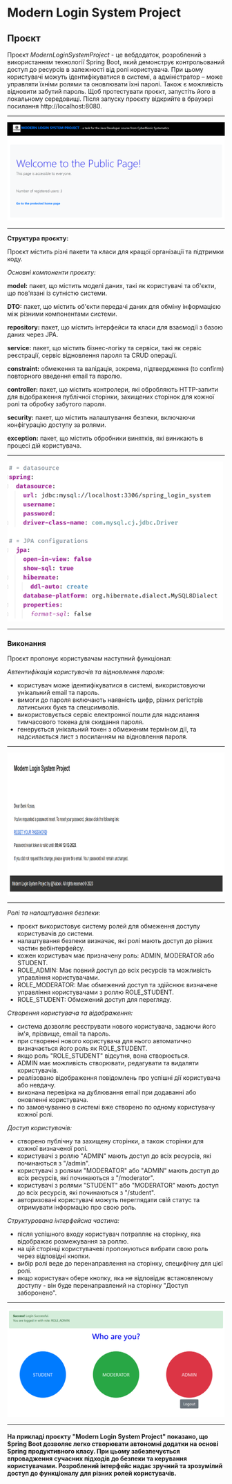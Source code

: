 # Modern Login System Project
## Проєкт

Проєкт *ModernLoginSystemProject* - це вебдодаток, розроблений з використанням технології Spring Boot, який демонструє контрольований доступ до ресурсів в залежності від ролі користувача. При цьому користувачі можуть ідентифікуватися в системі, а адміністратор – може управляти їхніми ролями та оновлювати їхні паролі. Також є можливість відновити забутий пароль. Щоб протестувати проєкт, запустіть його в локальному середовищі. Після запуску проєкту відкрийте в браузері посилання http://localhost:8080.

---

![img_1.png](img/img_1.png)

---

**Структура проєкту:**

Проєкт містить різні пакети та класи для кращої організації та підтримки коду. 

*Основні компоненти проєкту:*

**model:** пакет, що містить моделі даних, такі як користувачі та об'єкти, що пов'язані із сутністю системи.

**DTO:** пакет, що містить об'єкти передачі даних для обміну інформацією між різними компонентами системи.

**repository:** пакет, що містить інтерфейси та класи для взаємодії з базою даних через JPA.

**service:** пакет, що містить бізнес-логіку та сервіси, такі як сервіс реєстрації, сервіс відновлення пароля та CRUD операції.

**constraint:** обмеження та валідація, зокрема, підтвердження (to confirm) повторного введення email та паролю.

**controller:** пакет, що містить контролери, які обробляють HTTP-запити для відображення публічної сторінки, захищених сторінок для кожної ролі та обробку забутого пароля.

**security:** пакет, що містить налаштування безпеки, включаючи конфігурацію доступу за ролями.

**exception:** пакет, що містить обробники винятків, які виникають в процесі дій користувача.

---

<img src="img/img_3.png" alt="alt text" width="500" height="370">

---

### Виконання

Проєкт пропонує користувачам наступний функціонал:

*Автентифікація користувачів та відновлення пароля:*
- користувач може ідентифікуватися в системі, використовуючи унікальний email та пароль.
- вимоги до пароля включають наявність цифр, різних регістрів латинських букв та спецсимволів.
- використовується сервіс електронної пошти для надсилання тимчасового токена для скидання пароля.
- генерується унікальний токен з обмеженим терміном дії, та надсилається лист з посиланням на відновлення пароля.

---

<img src="img/img_4.png" alt="alt text" width="1000" height="330">

---

*Ролі та налаштування безпеки:*
- проєкт використовує систему ролей для обмеження доступу користувачів до системи.
- налаштування безпеки визначає, які ролі мають доступ до різних частин вебінтерфейсу.
- кожен користувач має призначену роль: ADMIN, MODERATOR або STUDENT.
- ROLE_ADMIN: Має повний доступ до всіх ресурсів та можливість управління користувачами.
- ROLE_MODERATOR: Має обмежений доступ та здійснює визначене управління користувачами з роллю ROLE_STUDENT.
- ROLE_STUDENT: Обмежений доступ для перегляду.

*Створення користувача та відображення:*
- система дозволяє реєструвати нового користувача, задаючи його ім'я, прізвище, email та пароль.
- при створенні нового користувача для нього автоматично визначається його роль як ROLE_STUDENT.
- якщо роль "ROLE_STUDENT" відсутня, вона створюється.
- ADMIN має можливість створювати, редагувати та видаляти користувачів.
- реалізовано відображення повідомлень про успішні дії користувача або невдачу.
- виконана перевірка на дублювання email при додаванні або оновленні користувача.
- по замовчуванню в системі вже створено по одному користувачу кожної ролі.

*Доступ користувачів:*
- створено публічну та захищену сторінки, а також сторінки для кожної визначеної ролі.
- користувачі з роллю "ADMIN" мають доступ до всіх ресурсів, які починаються з "/admin".
- користувачі з ролями "MODERATOR" або "ADMIN" мають доступ до всіх ресурсів, які починаються з "/moderator".
- користувачі з ролями "STUDENT" або "MODERATOR" мають доступ до всіх ресурсів, які починаються з "/student".
- авторизовані користувачі можуть переглядати свій статус та отримувати інформацію про свою роль.

*Структурована інтерфейсна частина:*
- після успішного входу користувач потрапляє на сторінку, яка відображає розмежування за роллю.
- на цій сторінці користувачеві пропонуються вибрати свою роль через відповідні кнопки.
- вибір ролі веде до перенаправлення на сторінку, специфічну для цієї ролі.
- якщо користувач обере кнопку, яка не відповідає встановленому доступу - він буде перенаправлений на сторінку "Доступ заборонено".

---

![img_2.png](img/img_2.png)

---

#### На прикладі проєкту "Modern Login System Project" показано, що Spring Boot дозволяє легко створювати автономні додатки на основі Spring продуктивного класу. При цьому забезпечується впровадження сучасних підходів до безпеки та керування користувачами. Розроблений інтерфейс надає зручний та зрозумілий доступ до функціоналу для різних ролей користувачів.
